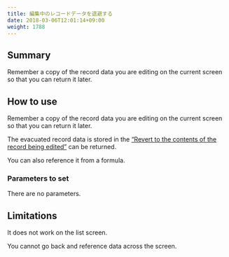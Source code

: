 ```yaml
---
title: 編集中のレコードデータを退避する
date: 2018-03-06T12:01:14+09:00
weight: 1788
---
```

## Summary

Remember a copy of the record data you are editing on the current screen so that you can return it later.

## How to use

Remember a copy of the record data you are editing on the current screen so that you can return it later.

The evacuated record data is stored in the [“Revert to the contents of the record being edited”](../restore_record/) can be returned.

You can also reference it from a formula.

### Parameters to set

There are no parameters.

## Limitations

It does not work on the list screen.

You cannot go back and reference data across the screen.
